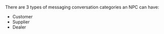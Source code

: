 There are 3 types of messaging conversation categories an NPC can have:
- Customer
- Supplier
- Dealer
